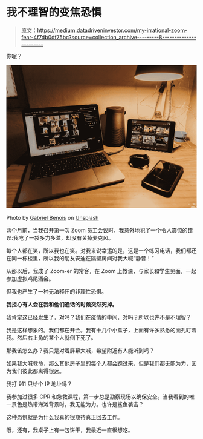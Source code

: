 # 我不理智的变焦恐惧

> 原文：<https://medium.datadriveninvestor.com/my-irrational-zoom-fear-4f7db0df75bc?source=collection_archive---------8----------------------->

你呢？

![](img/06540fa16fccc334d747cc220a06aceb.png)

Photo by [Gabriel Benois](https://unsplash.com/@gabrielbenois?utm_source=medium&utm_medium=referral) on [Unsplash](https://unsplash.com?utm_source=medium&utm_medium=referral)

两个月前，当我召开第一次 Zoom 员工会议时，我意外地犯了一个令人震惊的错误:我吃了一袋多力多滋，却没有关掉麦克风。

每个人都在笑，所以我也在笑。对我来说幸运的是，这是一个练习电话，我们都还在同一栋楼里，所以我的朋友安迪在隔壁房间对我大喊“静音！”

从那以后，我成了 Zoom-er 的常客，在 Zoom 上教课，与家长和学生见面，一起参加虚拟鸡尾酒会。

但我也产生了一种无法释怀的非理性恐惧。

**我担心有人会在我和他们通话的时候突然死掉。**

我肯定这已经发生了，对吗？我们在疫情的中间，对吗？所以也许不是不理智？

我是这样想象的。我们都在开会。我有十几个小盒子，上面有许多熟悉的面孔盯着我。然后右上角的某个人就倒下死了。

那我该怎么办？我只是对着屏幕大喊，希望附近有人能听到吗？

如果我大喊救命，那么其他房子里的每个人都会跑过来，但是我们都无能为力，因为我们彼此都离得很远。

我打 911 只给个 IP 地址吗？

我参加过很多 CPR 和急救课程，第一步总是勘察现场以确保安全。当我看到的唯一景色是热带海滩背景时，我无能为力。也许是鲨鱼袭击？

这种恐惧就是为什么我真的很期待真正回去工作。

哦，还有，我桌子上有一包饼干，我最近一直很想吃。